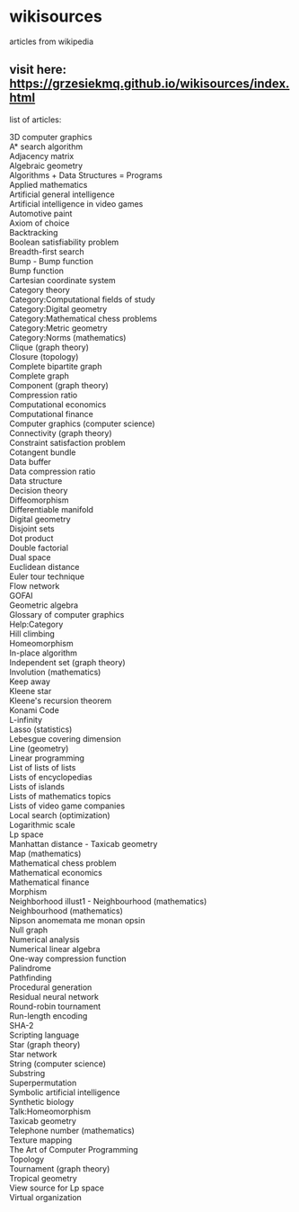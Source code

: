 # wikisources
articles from wikipedia
## visit here: https://grzesiekmq.github.io/wikisources/index.html  
  

list of articles:
  
    





 
3D computer graphics  
A* search algorithm  
Adjacency matrix  
Algebraic geometry  
Algorithms + Data Structures = Programs  
Applied mathematics  
Artificial general intelligence  
Artificial intelligence in video games  
Automotive paint  
Axiom of choice  
Backtracking  
Boolean satisfiability problem  
Breadth-first search  
Bump - Bump function  
Bump function  
Cartesian coordinate system  
Category theory  
Category:Computational fields of study  
Category:Digital geometry  
Category:Mathematical chess problems  
Category:Metric geometry  
Category:Norms (mathematics)  
Clique (graph theory)  
Closure (topology)  
Complete bipartite graph  
Complete graph  
Component (graph theory)  
Compression ratio  
Computational economics  
Computational finance  
Computer graphics (computer science)  
Connectivity (graph theory)  
Constraint satisfaction problem  
Cotangent bundle  
Data buffer  
Data compression ratio  
Data structure  
Decision theory  
Diffeomorphism  
Differentiable manifold  
Digital geometry  
Disjoint sets  
Dot product  
Double factorial  
Dual space  
Euclidean distance  
Euler tour technique  
Flow network  
GOFAI  
Geometric algebra  
Glossary of computer graphics  
Help:Category  
Hill climbing  
Homeomorphism  
In-place algorithm  
Independent set (graph theory)  
Involution (mathematics)  
Keep away  
Kleene star  
Kleene's recursion theorem  
Konami Code  
L-infinity  
Lasso (statistics)  
Lebesgue covering dimension  
Line (geometry)  
Linear programming  
List of lists of lists  
Lists of encyclopedias  
Lists of islands  
Lists of mathematics topics  
Lists of video game companies  
Local search (optimization)  
Logarithmic scale  
Lp space  
Manhattan distance - Taxicab geometry  
Map (mathematics)  
Mathematical chess problem  
Mathematical economics  
Mathematical finance  
Morphism  
Neighborhood illust1 - Neighbourhood (mathematics)  
Neighbourhood (mathematics)  
Nipson anomemata me monan opsin  
Null graph  
Numerical analysis  
Numerical linear algebra  
One-way compression function  
Palindrome  
Pathfinding  
Procedural generation  
Residual neural network  
Round-robin tournament  
Run-length encoding  
SHA-2  
Scripting language  
Star (graph theory)  
Star network  
String (computer science)  
Substring  
Superpermutation  
Symbolic artificial intelligence  
Synthetic biology  
Talk:Homeomorphism  
Taxicab geometry  
Telephone number (mathematics)  
Texture mapping  
The Art of Computer Programming  
Topology  
Tournament (graph theory)  
Tropical geometry  
View source for Lp space  
Virtual organization
 
